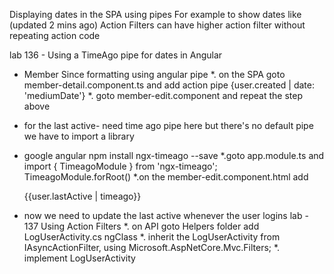 Displaying dates in the SPA using pipes
For example to show dates like (updated 2 mins ago)
Action Filters can have higher action filter without repeating action code

lab 136 - Using a TimeAgo pipe for dates in Angular
- Member Since formatting using angular pipe
*. on the SPA goto member-detail.component.ts and add action pipe  {user.created | date: 'mediumDate'}
*. goto member-edit.component and repeat the step above
- for the last active- need time ago pipe here but there's no default pipe we have to import a library
- google angular npm install ngx-timeago --save
*.goto app.module.ts and import { TimeagoModule } from 'ngx-timeago'; TimeagoModule.forRoot()
*.on the member-edit.component.html add <div>{‌{user.lastActive | timeago}}</div>

- now we need to update the last active whenever the user logins
lab - 137 Using Action Filters
*. on API goto Helpers folder add LogUserActivity.cs ngClass
*. inherit the LogUserActivity from IAsyncActionFilter, using Microsoft.AspNetCore.Mvc.Filters;
*. implement LogUserActivity
